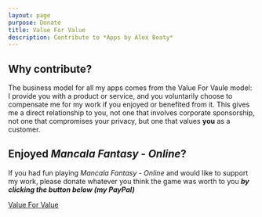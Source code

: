 ```yaml
---
layout: page
purpose: Donate
title: Value For Value
description: Contribute to *Apps by Alex Beaty*
---
```


## Why contribute?

The business model for all my apps comes from the Value For Vaule model: I provide you with a product or service, and you voluntarily choose to compensate me for my work if you enjoyed or benefited from it. This gives me a direct relationship to you, not one that involves corporate sponsorship, not one that compromises your privacy, but one that values **you** as a customer.

## Enjoyed _Mancala Fantasy - Online_?

If you had fun playing _Mancala Fantasy - Online_ and would like to support my work, please donate whatever you think the game was worth to you ***by clicking the button below (my PayPal)***

<a href="https://paypal.me/MancalaDev" class="button">Value For Value</a>
